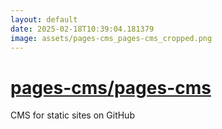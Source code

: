 ```yaml
---
layout: default
date: 2025-02-18T10:39:04.181379
image: assets/pages-cms_pages-cms_cropped.png
---
```


# [pages-cms/pages-cms](https://github.com/pages-cms/pages-cms)

CMS for static sites on GitHub
